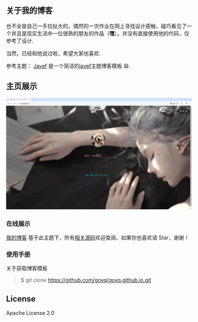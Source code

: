 ## 关于我的博客

也不全是自己一手拉扯大的，偶然的一次作业在网上寻找设计感触，碰巧看见了一个并且是现实生活中一位很熟的朋友的作品（__嘿__）。并没有直接使用他的代码，仅参考了设计.

当然，已经和他说过啦，希望大家也喜欢.

参考主题：
[Javef](https://github.com/Jave) 是一个简洁的[javef](https://javef.github.io)主题博客模板 😄.

## 主页展示
![image](https://github.com/goyq/goyq.github.io/blob/main/images/00.png)

### 在线展示
 [我的博客](https://goyq.github.io) 基于此主题下，所有[相关源码](https://github.com/goyq/goyq.github.io)欢迎查阅、如果你也喜欢请 Star，谢谢！

### 使用手册

关于获取博客模板

> $ git clone https://github.com/goyq/goyq.github.io.git

## License

Apache License 2.0
